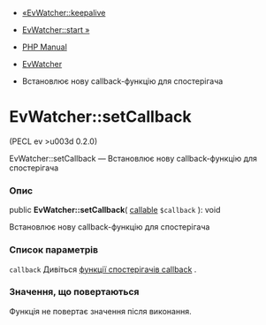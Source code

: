 - [«EvWatcher::keepalive](evwatcher.keepalive.md)
- [EvWatcher::start »](evwatcher.start.md)

- [PHP Manual](index.md)
- [EvWatcher](class.evwatcher.md)
- Встановлює нову callback-функцію для спостерігача

# EvWatcher::setCallback

(PECL ev \>u003d 0.2.0)

EvWatcher::setCallback — Встановлює нову callback-функцію для
спостерігача

### Опис

public **EvWatcher::setCallback**(
[callable](language.types.callable.md) `$callback` ): void

Встановлює нову callback-функцію для спостерігача

### Список параметрів

`callback`
Дивіться [функції спостерігачів callback](ev.watcher-callbacks.md) .

### Значення, що повертаються

Функція не повертає значення після виконання.
